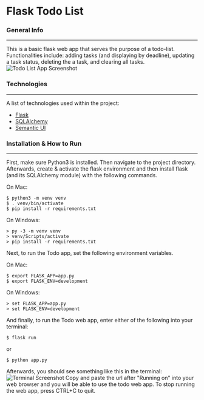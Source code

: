 # Flask Todo List

<a name="general-info"></a>
### General Info
***
This is a basic flask web app that serves the purpose of a todo-list. Functionalities include: adding tasks (and displaying by deadline), updating a task status, deleting the a task, and clearing all tasks.
![Todo List App Screenshot](https://github.com/michaelwu1002/flask_todo_list/blob/main/Screen%20Shot%202021-05-19%20at%203.35.14%20PM.png)

<a name="technologies"></a>
### Technologies
***
A list of technologies used within the project:
* [Flask](https://flask.palletsprojects.com/en/2.0.x/)
* [SQLAlchemy](https://docs.sqlalchemy.org/en/14/)
* [Semantic UI](https://semantic-ui.com/)

### Installation & How to Run
***
First, make sure Python3 is installed. Then navigate to the project directory. Afterwards, create & activate the flask environment and then install flask (and its SQLAlchemy module) with the following commands.

On Mac:
```
$ python3 -m venv venv
$ . venv/bin/activate
$ pip install -r requirements.txt
```
On Windows:
```
> py -3 -m venv venv
> venv/Scripts/activate
> pip install -r requirements.txt
```
Next, to run the Todo app, set the following environment variables.

On Mac:
```
$ export FLASK_APP=app.py
$ export FLASK_ENV=development
```
On Windows:
```
> set FLASK_APP=app.py
> set FLASK_ENV=development
```

And finally, to run the Todo web app, enter either of the following into your terminal:
```
$ flask run
```
or
```
$ python app.py
```
Afterwards, you should see something like this in the terminal: ![Terminal Screenshot](https://github.com/michaelwu1002/flask_todo_list/blob/main/Screen%20Shot%202021-05-19%20at%204.33.54%20PM.png)
Copy and paste the url after "Running on" into your web browser and you will be able to use the todo web app. To stop running the web app, press CTRL+C to quit.